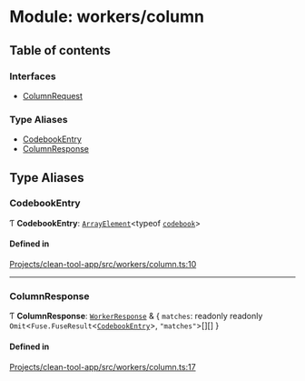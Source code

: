 # Module: workers/column

## Table of contents

### Interfaces

- [ColumnRequest](../wiki/workers.column.ColumnRequest)

### Type Aliases

- [CodebookEntry](../wiki/workers.column#codebookentry)
- [ColumnResponse](../wiki/workers.column#columnresponse)

## Type Aliases

### CodebookEntry

Ƭ **CodebookEntry**: [`ArrayElement`](../wiki/types.utils#arrayelement)<typeof [`codebook`](../wiki/data#codebook)\>

#### Defined in

[Projects/clean-tool-app/src/workers/column.ts:10](https://github.com/yuckyh/clean-tool-app/blob/e8c585b/src/workers/column.ts#L10)

___

### ColumnResponse

Ƭ **ColumnResponse**: [`WorkerResponse`](../wiki/types.workers#workerresponse) & { `matches`: readonly readonly `Omit`<`Fuse.FuseResult`<[`CodebookEntry`](../wiki/workers.column#codebookentry)\>, ``"matches"``\>[][]  }

#### Defined in

[Projects/clean-tool-app/src/workers/column.ts:17](https://github.com/yuckyh/clean-tool-app/blob/e8c585b/src/workers/column.ts#L17)
